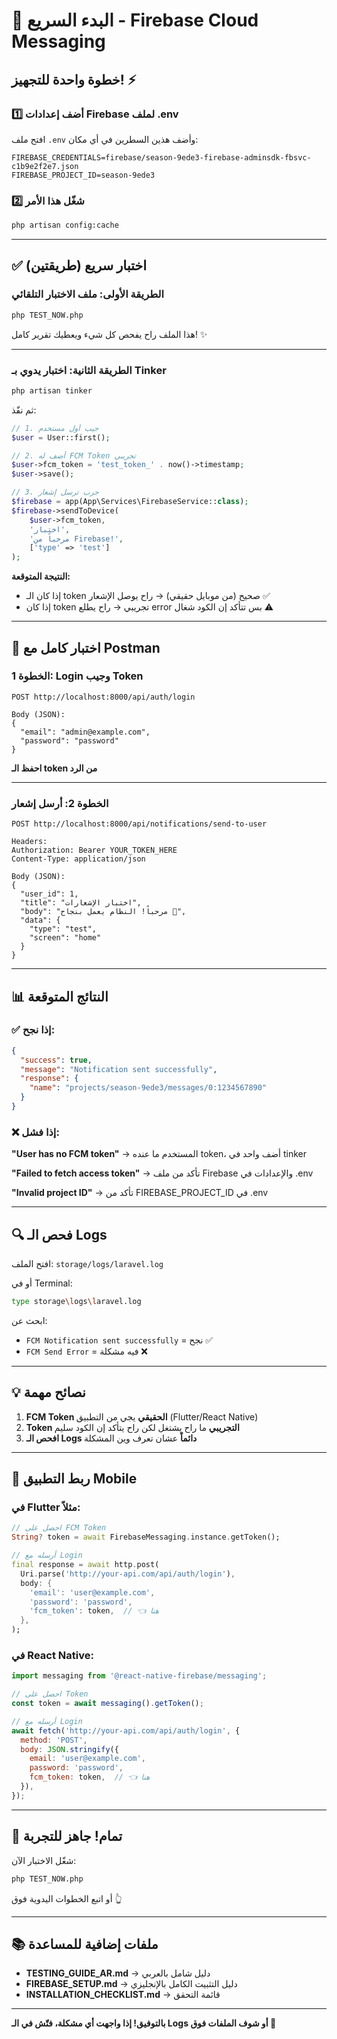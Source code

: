 # 🚀 البدء السريع - Firebase Cloud Messaging

## خطوة واحدة للتجهيز! ⚡

### 1️⃣ أضف إعدادات Firebase لملف .env

افتح ملف `.env` وأضف هذين السطرين في أي مكان:

```env
FIREBASE_CREDENTIALS=firebase/season-9ede3-firebase-adminsdk-fbsvc-c1b9e2f2e7.json
FIREBASE_PROJECT_ID=season-9ede3
```

### 2️⃣ شغّل هذا الأمر

```bash
php artisan config:cache
```

---

## ✅ اختبار سريع (طريقتين)

### الطريقة الأولى: ملف الاختبار التلقائي

```bash
php TEST_NOW.php
```

هذا الملف راح يفحص كل شيء ويعطيك تقرير كامل! ✨

---

### الطريقة الثانية: اختبار يدوي بـ Tinker

```bash
php artisan tinker
```

ثم نفّذ:

```php
// 1. جيب أول مستخدم
$user = User::first();

// 2. أضف له FCM Token تجريبي
$user->fcm_token = 'test_token_' . now()->timestamp;
$user->save();

// 3. جرب ترسل إشعار
$firebase = app(App\Services\FirebaseService::class);
$firebase->sendToDevice(
    $user->fcm_token,
    'اختبار',
    'مرحباً من Firebase!',
    ['type' => 'test']
);
```

**النتيجة المتوقعة:**
- إذا كان الـ token صحيح (من موبايل حقيقي) → راح يوصل الإشعار ✅
- إذا كان token تجريبي → راح يطلع error بس تتأكد إن الكود شغال ⚠️

---

## 🎯 اختبار كامل مع Postman

### الخطوة 1: Login وجيب Token

```
POST http://localhost:8000/api/auth/login

Body (JSON):
{
  "email": "admin@example.com",
  "password": "password"
}
```

**احفظ الـ token من الرد**

---

### الخطوة 2: أرسل إشعار

```
POST http://localhost:8000/api/notifications/send-to-user

Headers:
Authorization: Bearer YOUR_TOKEN_HERE
Content-Type: application/json

Body (JSON):
{
  "user_id": 1,
  "title": "اختبار الإشعارات",
  "body": "مرحباً! النظام يعمل بنجاح 🎉",
  "data": {
    "type": "test",
    "screen": "home"
  }
}
```

---

## 📊 النتائج المتوقعة

### ✅ إذا نجح:

```json
{
  "success": true,
  "message": "Notification sent successfully",
  "response": {
    "name": "projects/season-9ede3/messages/0:1234567890"
  }
}
```

### ❌ إذا فشل:

**"User has no FCM token"** → المستخدم ما عنده token، أضف واحد في tinker

**"Failed to fetch access token"** → تأكد من ملف Firebase والإعدادات في .env

**"Invalid project ID"** → تأكد من FIREBASE_PROJECT_ID في .env

---

## 🔍 فحص الـ Logs

افتح الملف: `storage/logs/laravel.log`

أو في Terminal:

```bash
type storage\logs\laravel.log
```

ابحث عن:
- `FCM Notification sent successfully` = نجح ✅
- `FCM Send Error` = فيه مشكلة ❌

---

## 💡 نصائح مهمة

1. **FCM Token الحقيقي** يجي من التطبيق (Flutter/React Native)
2. **Token التجريبي** ما راح يشتغل لكن راح يتأكد إن الكود سليم
3. **افحص الـ Logs دائماً** عشان تعرف وين المشكلة

---

## 📱 ربط التطبيق Mobile

### في Flutter مثلاً:

```dart
// احصل على FCM Token
String? token = await FirebaseMessaging.instance.getToken();

// أرسله مع Login
final response = await http.post(
  Uri.parse('http://your-api.com/api/auth/login'),
  body: {
    'email': 'user@example.com',
    'password': 'password',
    'fcm_token': token,  // 👈 هنا
  },
);
```

### في React Native:

```javascript
import messaging from '@react-native-firebase/messaging';

// احصل على Token
const token = await messaging().getToken();

// أرسله مع Login
await fetch('http://your-api.com/api/auth/login', {
  method: 'POST',
  body: JSON.stringify({
    email: 'user@example.com',
    password: 'password',
    fcm_token: token,  // 👈 هنا
  }),
});
```

---

## 🎉 تمام! جاهز للتجربة

شغّل الاختبار الآن:

```bash
php TEST_NOW.php
```

أو اتبع الخطوات اليدوية فوق 👆

---

## 📚 ملفات إضافية للمساعدة

- **TESTING_GUIDE_AR.md** → دليل شامل بالعربي
- **FIREBASE_SETUP.md** → دليل التثبيت الكامل بالإنجليزي
- **INSTALLATION_CHECKLIST.md** → قائمة التحقق

---

**بالتوفيق! إذا واجهت أي مشكلة، فتّش في الـ Logs أو شوف الملفات فوق 🚀**



